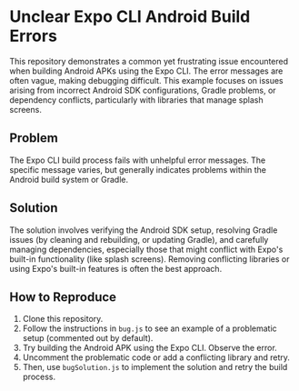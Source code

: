 # Unclear Expo CLI Android Build Errors

This repository demonstrates a common yet frustrating issue encountered when building Android APKs using the Expo CLI. The error messages are often vague, making debugging difficult.  This example focuses on issues arising from incorrect Android SDK configurations, Gradle problems, or dependency conflicts, particularly with libraries that manage splash screens.

## Problem

The Expo CLI build process fails with unhelpful error messages.  The specific message varies, but generally indicates problems within the Android build system or Gradle.

## Solution

The solution involves verifying the Android SDK setup, resolving Gradle issues (by cleaning and rebuilding, or updating Gradle), and carefully managing dependencies, especially those that might conflict with Expo's built-in functionality (like splash screens). Removing conflicting libraries or using Expo's built-in features is often the best approach.

## How to Reproduce

1. Clone this repository.
2. Follow the instructions in `bug.js` to see an example of a problematic setup (commented out by default).
3. Try building the Android APK using the Expo CLI. Observe the error.
4. Uncomment the problematic code or add a conflicting library and retry.
5. Then, use `bugSolution.js` to implement the solution and retry the build process. 